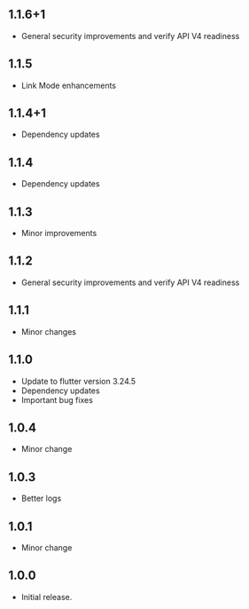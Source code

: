 ## 1.1.6+1

- General security improvements and verify API V4 readiness

## 1.1.5

- Link Mode enhancements

## 1.1.4+1

- Dependency updates

## 1.1.4

- Dependency updates

## 1.1.3

- Minor improvements

## 1.1.2

- General security improvements and verify API V4 readiness

## 1.1.1

- Minor changes

## 1.1.0

- Update to flutter version 3.24.5
- Dependency updates
- Important bug fixes

## 1.0.4

- Minor change
  
## 1.0.3

- Better logs

## 1.0.1

- Minor change

## 1.0.0

- Initial release.
